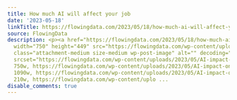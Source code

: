 ```yaml
---
title: How much AI will affect your job
date: '2023-05-18'
linkTitle: https://flowingdata.com/2023/05/18/how-much-ai-will-affect-your-job/
source: FlowingData
description: <p><a href="https://flowingdata.com/2023/05/18/how-much-ai-will-affect-your-job/"><img
  width="750" height="449" src="https://flowingdata.com/wp-content/uploads/2023/05/AI-impact-on-jobs-750x449.png"
  class="attachment-medium size-medium wp-post-image" alt="" decoding="async" loading="lazy"
  srcset="https://flowingdata.com/wp-content/uploads/2023/05/AI-impact-on-jobs-750x449.png
  750w, https://flowingdata.com/wp-content/uploads/2023/05/AI-impact-on-jobs-1090x652.png
  1090w, https://flowingdata.com/wp-content/uploads/2023/05/AI-impact-on-jobs-210x126.png
  210w, https://flowingdata.com/wp-content/uplo ...
disable_comments: true
---
```

<p><a href="https://flowingdata.com/2023/05/18/how-much-ai-will-affect-your-job/"><img width="750" height="449" src="https://flowingdata.com/wp-content/uploads/2023/05/AI-impact-on-jobs-750x449.png" class="attachment-medium size-medium wp-post-image" alt="" decoding="async" loading="lazy" srcset="https://flowingdata.com/wp-content/uploads/2023/05/AI-impact-on-jobs-750x449.png 750w, https://flowingdata.com/wp-content/uploads/2023/05/AI-impact-on-jobs-1090x652.png 1090w, https://flowingdata.com/wp-content/uploads/2023/05/AI-impact-on-jobs-210x126.png 210w, https://flowingdata.com/wp-content/uplo ...
